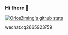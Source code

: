### Hi there 👋

[![OrlosZiming's github stats](https://github-readme-stats.vercel.app/api?username=mcxiaoxiao)](https://github.com/mcxiaoxiao)

wechat:qq2665923759
<!--
**mcxiaoxiao/mcxiaoxiao** is a ✨ _special_ ✨ repository because its `README.md` (this file) appears on your GitHub profile.

Here are some ideas to get you started:

- 🔭 I’m currently working on ...
- 🌱 I’m currently learning ...
- 👯 I’m looking to collaborate on ...
- 🤔 I’m looking for help with ...
- 💬 Ask me about ...
- 📫 How to reach me: ...
- 😄 Pronouns: ...
- ⚡ Fun fact: ...
-->
